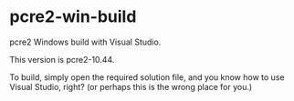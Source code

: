 # pcre2-win-build

pcre2 Windows build with Visual Studio.

This version is pcre2-10.44.

To build, simply open the required solution file, and
you know how to use Visual Studio, right?
(or perhaps this is the wrong place for you.)

